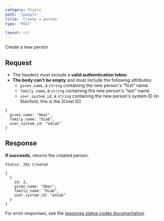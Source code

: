 ```yaml
---
category: People
path: '/people'
title: 'Create a person'
type: 'POST'

layout: nil
---
```


Create a new person

## Request

* The headers must include a **valid authentication token**.
* **The body can't be empty** and must include the following attributes:
  * `given_name`, a `string` containing the new person's "first" name.
  * `family_name`, a `string` containing the new person's "last" name.
  * `user_system_id`, a `string` containing the new person's system ID (in
    Stanford, this is the SUnet ID)

```
{
  given_name: "Omar",
  family_name: "Diab",
  user_system_id: "odiab"
}
```

## Response

**If succeeds**, returns the created person.

```Status: 201 Created```
```
{
  {
    id: 2,
    given_name: "Omar",
    family_name: "Diab",
    user_system_id: "odiab"
  }
}
```

For error responses, see the [response status codes documentation](#response-status-codes).
